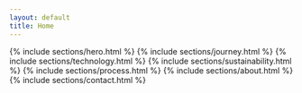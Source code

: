 ```yaml
---
layout: default
title: Home
---
```


{% include sections/hero.html %}
{% include sections/journey.html %}
{% include sections/technology.html %}
{% include sections/sustainability.html %}
{% include sections/process.html %}
{% include sections/about.html %}
{% include sections/contact.html %}